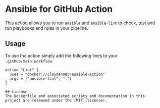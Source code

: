 # Ansible for GitHub Action
This action allows you to run `ansible` and `ansible-lint` to check, test and run playbooks and roles in your pipeline.

## Usage
To use the action simply add the following lines to your `.github/main.workflow`.

```hcl
action "Lint" {
  uses = "docker://clayman083/ansible-action"
  args = ["ansible-lint", "."]
}

## License
The Dockerfile and associated scripts and documentation in this project are released under the [MIT](license).
```

